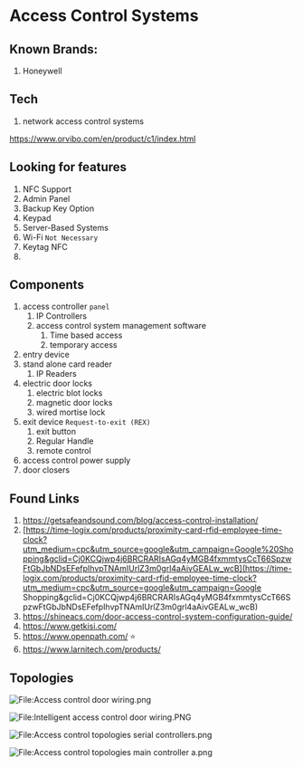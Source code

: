 # Access Control Systems

## Known Brands:

1. Honeywell

## Tech

1. network access control systems



https://www.orvibo.com/en/product/c1/index.html



## Looking for features

1. NFC Support
2. Admin Panel
3. Backup Key Option
4. Keypad
5. Server-Based Systems
6. Wi-Fi ``Not Necessary`` 
7. Keytag NFC
8. 



## Components

1. access controller `panel` 
   1. IP Controllers 
   2. access control system management software
      1. Time based access
      2. temporary access
2. entry device
3. stand alone card reader
   1. IP Readers
4. electric door locks
   1. electric blot locks
   2. magnetic door locks
   3. wired mortise lock
5. exit device `Request-to-exit (REX) `
   1. exit button
   2. Regular Handle
   3. remote control
6. access control power supply
7. door closers



## Found Links

1. https://getsafeandsound.com/blog/access-control-installation/
2. [https://time-logix.com/products/proximity-card-rfid-employee-time-clock?utm_medium=cpc&utm_source=google&utm_campaign=Google%20Shopping&gclid=Cj0KCQjwp4j6BRCRARIsAGq4yMGB4fxmmtysCcT66SpzwFtGbJbNDsEFefpIhvpTNAmIUrlZ3m0grl4aAivGEALw_wcB](https://time-logix.com/products/proximity-card-rfid-employee-time-clock?utm_medium=cpc&utm_source=google&utm_campaign=Google Shopping&gclid=Cj0KCQjwp4j6BRCRARIsAGq4yMGB4fxmmtysCcT66SpzwFtGbJbNDsEFefpIhvpTNAmIUrlZ3m0grl4aAivGEALw_wcB)
3. https://shineacs.com/door-access-control-system-configuration-guide/
4. https://www.getkisi.com/
5. https://www.openpath.com/ :star:
6. https://www.larnitech.com/products/



## Topologies

![File:Access control door wiring.png](https://upload.wikimedia.org/wikipedia/commons/1/10/Access_control_door_wiring.png)

![File:Intelligent access control door wiring.PNG](https://upload.wikimedia.org/wikipedia/commons/5/53/Intelligent_access_control_door_wiring.PNG)

![File:Access control topologies serial controllers.png](https://upload.wikimedia.org/wikipedia/commons/thumb/e/e0/Access_control_topologies_serial_controllers.png/800px-Access_control_topologies_serial_controllers.png)

![File:Access control topologies main controller a.png](https://upload.wikimedia.org/wikipedia/commons/thumb/8/8f/Access_control_topologies_main_controller_a.png/800px-Access_control_topologies_main_controller_a.png)



